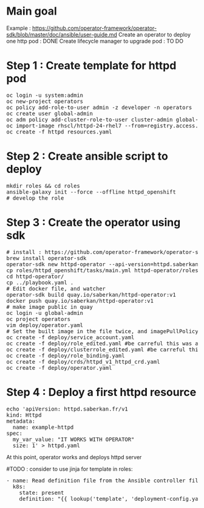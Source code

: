 # Main goal
Example : https://github.com/operator-framework/operator-sdk/blob/master/doc/ansible/user-guide.md
Create an operator to deploy one http pod : DONE
Create lifecycle manager to upgrade pod : TO DO

# Step 1 : Create template for httpd pod
<pre>
oc login -u system:admin
oc new-project operators
oc policy add-role-to-user admin -z developer -n operators
oc create user global-admin
oc adm policy add-cluster-role-to-user cluster-admin global-admin
oc import-image rhscl/httpd-24-rhel7 --from=registry.access.redhat.com/rhscl/httpd-24-rhel7 --confirm -n openshift
oc create -f httpd_resources.yaml
</pre>

# Step 2 : Create ansible script to deploy 
<pre>
mkdir roles && cd roles
ansible-galaxy init --force --offline httpd_openshift
# develop the role
</pre>

# Step 3 : Create the operator using sdk
<pre>
# install : https://github.com/operator-framework/operator-sdk/blob/master/doc/user/install-operator-sdk.md#install-from-homebrew-macos
brew install operator-sdk
operator-sdk new httpd-operator --api-version=httpd.saberkan.fr/v1 --kind=Httpd --type=ansible
cp roles/httpd_openshift/tasks/main.yml httpd-operator/roles/httpd/tasks/
cd httpd-operator/
cp ../playbook.yaml .
# Edit docker file, and watcher
operator-sdk build quay.io/saberkan/httpd-operator:v1
docker push quay.io/saberkan/httpd-operator:v1
# make image public in quay
oc login -u global-admin
oc project operators
vim deploy/operator.yaml
# Set the built image in the file twice, and imagePullPolicy to always
oc create -f deploy/service_account.yaml
oc create -f deploy/role_edited.yaml #be carreful this was adapted, not default
oc create -f deploy/clusterrole_edited.yaml #be carreful this was adapted, not default
oc create -f deploy/role_binding.yaml 
oc create -f deploy/crds/httpd_v1_httpd_crd.yaml
oc create -f deploy/operator.yaml
</pre>

# Step 4 : Deploy a first httpd resource
<pre>
echo 'apiVersion: httpd.saberkan.fr/v1
kind: Httpd
metadata:
  name: example-httpd
spec:
  my_var_value: "IT WORKS WITH OPERATOR"
  size: 1' > httpd.yaml
</pre>

At this point, operator works and deploys httpd server

#TODO :
consider to use jinja for template in roles:
<pre>
- name: Read definition file from the Ansible controller file system
  k8s:
    state: present
    definition: "{{ lookup('template', 'deployment-config.yaml') }}"
</pre>

